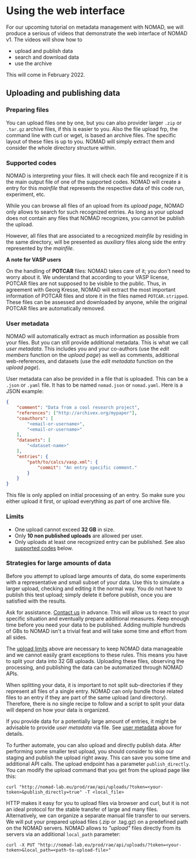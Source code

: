 # Using the web interface

For our upcoming tutorial on metadata management with NOMAD, we will produce a serious
of videos that demonstrate the web interface of NOMAD v1. The videos will show how to

- upload and publish data
- search and download data
- use the archive

This will come in February 2022.


## Uploading and publishing data


### Preparing files

You can upload files one by one, but you can also provider larger `.zip` or `.tar.gz`
archive files, if this is easier to you. Also the file upload frp, the command line with
curl or wget, is based an archive files. The specific layout of these files is up to you.
NOMAD will simply extract them and consider the whole directory structure within.


### Supported codes

NOMAD is interpreting your files. It will check each file and recognize if it is the
main output file of one of the supported codes. NOMAD will create a entry for this *mainfile*
that represents the respective data of this code run, experiment, etc.

While you can browse all files of an upload from its *upload page*, NOMAD only
allows to search for such recognized entries. As long as your upload does not contain any
files that NOMAD recognizes, you cannot be publish the upload.

However, all files that are associated to a recognized *mainfile* by residing in the
same directory, will be presented as *auxiliary* files along side the entry represented
by the *mainfile*.

**A note for VASP users**

On the handling of **POTCAR** files: NOMAD takes care of it; you don't
need to worry about it. We understand that according to your VASP license, POTCAR files are
not supposed to be visible to the public. Thus, in agreement with Georg Kresse, NOMAD will
extract the most important information of POTCAR files and store it in the files named
`POTCAR.stripped`. These files can be assessed and downloaded by anyone, while the original
POTCAR files are automatically removed.


### User metadata

NOMAD will automatically extract as much information as possible from your files. But you
can still provide additional metadata. This is what we call *user metadata*. This includes
you and your co-authors (use the *edit members* function on the *upload page*) as well
as comments, additional web-references, and datasets (use the *edit metadata* function on
the *upload page*).

User metadata can also be provided in a file that is uploaded. This can be a `.json` or
`.yaml` file. It has to be named `nomad.json` or `nomad.yaml`. Here is a JSON example:

```json
{
    "comment": "Data from a cool research project",
    "references": ["http://archivex.org/mypaper"],
    "coauthors": [
        "<email-or-username>",
        "<email-or-username>"
    ],
    "datasets": [
        "<dataset-name>"
    ],
    "entries": {
        "path/to/calcs/vasp.xml": {
            "commit": "An entry specific comment."
        }
    }
}
```

This file is only applied on initial processing of an entry. So make sure you either
upload it first, or upload everything as part of one archive file.


### Limits

- One upload cannot exceed **32 GB** in size.
- Only **10 non published uploads** are allowed per user.
- Only uploads at least one recognized entry can be published. See also [supported codes](#supported-codes) below.


### Strategies for large amounts of data

Before you attempt to upload large amounts of data, do some experiments with a representative
and small subset of your data. Use this to simulate a larger upload,
checking and editing it the normal way. You do not have to publish this test upload;
simply delete it before publish, once you are satisfied with the results.

Ask for assistance. [Contact us](https://nomad-lab.eu/about/contact) in advance. This will
allow us to react to your specific situation and eventually prepare additional measures.
Keep enough time before you need your data to be published. Adding multiple hundreds of
GBs to NOMAD isn't a trivial feat and will take some time and effort from all sides.

The [upload limits](#limits) above are necessary to keep NOMAD data manageable and we cannot easily
grant exceptions to these rules. This means you have to split your data into 32 GB uploads. Uploading these files, observing the processing, and publishing the data can be automatized through NOMAD APIs.

When splitting your data, it is important to not split sub-directories if they represent
all files of a single entry. NOMAD can only bundle those related files to an entry if
they are part of the same upload (and directory). Therefore, there is no single recipe to
follow and a script to split your data will depend on how your data is organized.

If you provide data for a potentially large amount of entries, it might be advisable
to provide *user metadata* via file. See [user metadata](#user-metadata) above for details.

To further automate, you can also upload and directly publish data. After performing some
smaller test upload, you should consider to skip our staging and publish the upload
right away. This can save you some time and additional API calls. The upload endpoint
has a parameter `publish_directly`. You can modify the upload command
that you get from the upload page like this:

```
curl "http://nomad-lab.eu/prod/rae/api/uploads/?token=<your-token>&publish_directly=true" -T <local_file>
```

HTTP makes it easy for you to upload files via browser and curl, but it is not an
ideal protocol for the stable transfer of large and many files. Alternatively, we can organize
a separate manual file transfer to our servers. We will put your prepared upload
files (.zip or .tag.gz) on a predefined path on the NOMAD servers. NOMAD allows to *"upload"*
files directly from its servers via an additional `local_path` parameter:

```
curl -X PUT "http://nomad-lab.eu/prod/rae/api/uploads/?token=<your-token>&local_path=<path-to-upload-file>"
```
